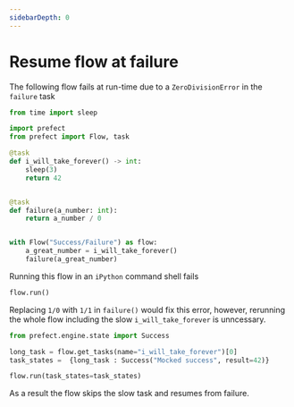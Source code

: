 ```yaml
---
sidebarDepth: 0
---
```


# Resume flow at failure 

The following flow fails at run-time due to a `ZeroDivisionError` in the `failure` task

```python
from time import sleep

import prefect
from prefect import Flow, task

@task
def i_will_take_forever() -> int:
    sleep(3)
    return 42


@task
def failure(a_number: int):
    return a_number / 0


with Flow("Success/Failure") as flow:
    a_great_number = i_will_take_forever()
    failure(a_great_number)
```

Running this flow in an `iPython` command shell fails

```python
flow.run()
```

Replacing `1/0` with `1/1` in `failure()` would fix this error, however, rerunning the whole flow including the slow `i_will_take_forever` is unncessary.  

```python
from prefect.engine.state import Success

long_task = flow.get_tasks(name="i_will_take_forever")[0]
task_states =  {long_task : Success("Mocked success", result=42)}

flow.run(task_states=task_states)
```

As a result the flow skips the slow task and resumes from failure.

